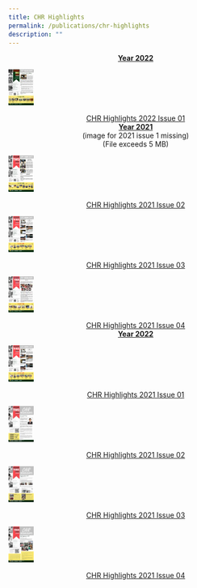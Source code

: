 ```yaml
---
title: CHR Highlights
permalink: /publications/chr-highlights
description: ""
---
```

<center><strong><u>Year 2022</u></strong></center>

<img src="/images/CHR_Highlights_1_Page_1_86x121.jpeg" 
     style="width:10%">
<center><a href="/files/CHR%20Highlights%201%20FINAL.pdf" target="_blank" rel="noopener">CHR Highlights 2022 Issue 01</a></center>


<center><strong><u>Year 2021</u></strong></center>

<center>(image for 2021 issue 1 missing)<br>(File exceeds 5 MB)</center>

<img src="/images/CHR%20Highlights%20Issue%202%202021%20FINAL_Page_1.jpeg" 
     style="width:10%">
<center><a href="/files/CHR%20Highlights%20Issue%202%202021%20FINAL.pdf" target="_blank" rel="noopener">CHR Highlights 2021 Issue 02</a></center>

<img src="/images/CHR%20Highlights%203_FINAL%20VERSION_Page_1.jpeg" 
     style="width:10%">
<center><a href="/files/CHR%20Highlights%203_FINAL%20VERSION.pdf" target="_blank" rel="noopener">CHR Highlights 2021 Issue 03</a></center>

<img src="/images/CHR%20Highlights%20Issue%204%20FINAL%20Cover.jpeg" 
     style="width:10%">
<center><a href="/files/CHR%20Highlights%20Issue%204%20FINAL.pdf" target="_blank" rel="noopener">CHR Highlights 2021 Issue 04</a></center>


<center><strong><u>Year 2022</u></strong></center>

<img src="/images/chr20201.jpeg" 
     style="width:10%">
<center><a href="/files/CHR%20Highlights%20Issue%201%202020.pdf" target="_blank" rel="noopener">CHR Highlights 2021 Issue 01</a></center>

<img src="/images/chr20202.jpeg" 
     style="width:10%">
<center><a href="/files/CHR%20Highlights%20Issue%202%202020.pdf" target="_blank" rel="noopener">CHR Highlights 2021 Issue 02</a></center>

<img src="/images/chr20203.jpeg" 
     style="width:10%">
<center><a href="/files/CHR%20Highlights%20Issue%203%202020.pdf" target="_blank" rel="noopener">CHR Highlights 2021 Issue 03</a></center>

<img src="/images/chr20204.jpeg" 
     style="width:10%">
<center><a href="/files/CHR%20Highlights%20Issue%204%202020.pdf" target="_blank" rel="noopener">CHR Highlights 2021 Issue 04</a></center>